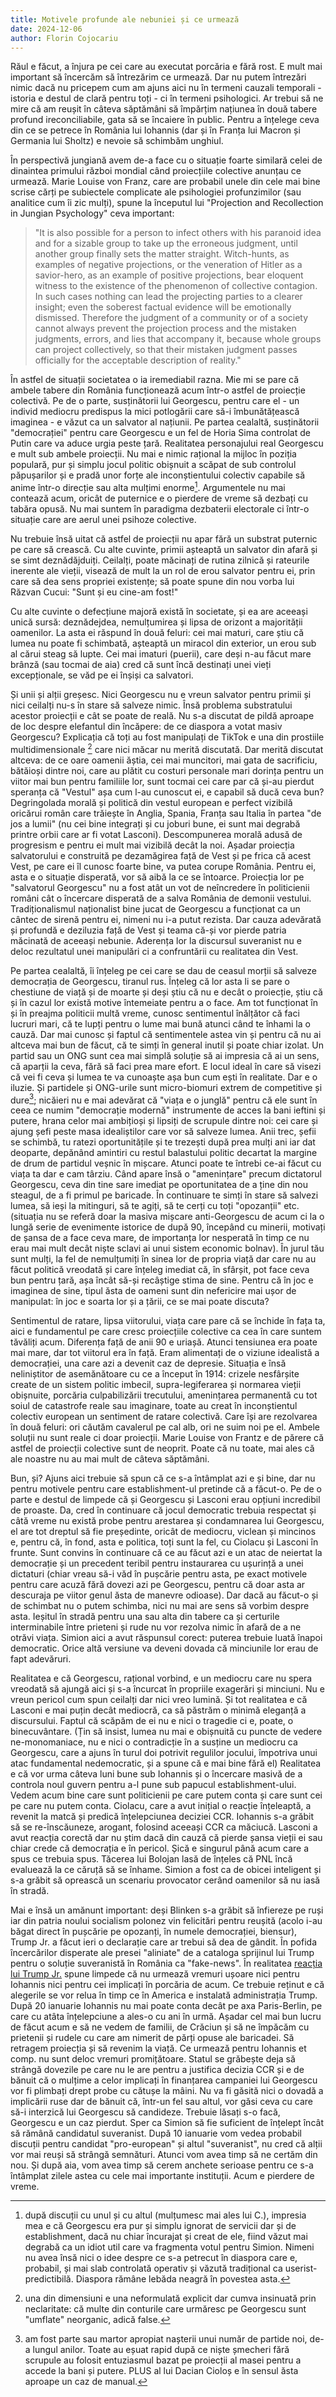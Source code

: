 ```yaml
---
title: Motivele profunde ale nebuniei și ce urmează
date: 2024-12-06
author: Florin Cojocariu
---
```

Răul e făcut, a înjura pe cei care au executat porcăria e fără rost. E mult mai important să încercăm să întrezărim ce urmează. Dar nu putem întrezări nimic dacă nu pricepem cum am ajuns aici nu în termeni cauzali temporali - istoria e destul de clară pentru toți - ci în termeni psihologici. Ar trebui să ne mire că am reușit în câteva săptămâni să împărțim națiunea în două tabere profund ireconciliabile, gata să se încaiere în public. Pentru a înțelege ceva din ce se petrece în România lui Iohannis (dar și în Franța lui Macron și Germania lui Sholtz)  e nevoie să schimbăm unghiul.

În perspectivă jungiană avem de-a face cu o situație foarte similară celei de dinaintea primului război mondial când proiecțiile colective anunțau ce urmează. Marie Louise von Franz, care are probabil unele din cele mai bine scrise cărți pe subiectele complicate ale psihologiei profunzimilor (sau analitice cum îi zic mulți), spune la începutul lui "Projection and Recollection in Jungian Psychology" ceva important:

> "It is also possible for a person to infect others with his paranoid idea and for a sizable group to take up the erroneous judgment, until another group finally sets the matter straight. Witch-hunts, as examples of negative projections, or the veneration of Hitler as a savior-hero, as an example of positive projections, bear eloquent witness to the existence of the phenomenon of collective contagion. In such cases nothing can lead the projecting parties to a clearer insight; even the soberest factual evidence will be emotionally dismissed. Therefore the judgment of a community or of a society cannot always prevent the projection process and the mistaken judgments, errors, and lies that accompany it, because whole groups can project collectively, so that their mistaken judgment passes officially for the acceptable description of reality."

În astfel de situații societatea o ia iremediabil razna. Mie mi se pare că ambele tabere din România funcționează acum într-o astfel de proiecție colectivă. Pe de o parte, susținătorii lui Georgescu, pentru care el - un individ mediocru predispus la mici potlogării care să-i îmbunătățească imaginea - e văzut ca un salvator al națiunii. Pe partea cealaltă, susținătorii "democrației" pentru care Georgescu e un fel de Horia Sima controlat de Putin care va aduce urgia peste țară. Realitatea personajului real Georgescu e mult sub ambele proiecții. Nu mai e nimic rațional la mijloc în poziția populară, pur și simplu jocul politic obișnuit a scăpat de sub controlul păpușarilor și e pradă unor forțe ale inconștientului colectiv capabile să anime într-o direcție sau alta mulțimi enorme[^1]. Argumentele nu mai contează acum, oricât de puternice e o pierdere de vreme să dezbați cu tabăra opusă. Nu mai suntem în paradigma dezbaterii electorale ci într-o situație care are aerul unei psihoze colective.

Nu trebuie însă uitat că astfel de proiecții nu apar fără un substrat puternic pe care să crească. Cu alte cuvinte, primii așteaptă un salvator din afară și se simt deznădăjduiți. Ceilalți, poate măcinați de rutina zilnică și rateurile inerente ale vieții, visează de mult la un rol de erou salvator pentru ei, prin care să dea sens propriei existențe; să poate spune din nou vorba lui Răzvan Cucui: "Sunt și eu cine-am fost!" 

Cu alte cuvinte o defecțiune majoră există în societate, și ea are aceeași unică sursă: deznădejdea, nemulțumirea și lipsa de orizont a majorității oamenilor. La asta ei răspund în două feluri: cei mai maturi, care știu că lumea nu poate fi schimbată, așteaptă un miracol din exterior, un erou sub al cărui steag să lupte. Cei mai imaturi (puerii), care deși n-au făcut mare brânză (sau tocmai de aia) cred că sunt încă destinați unei vieți excepționale, se văd  pe ei înșiși ca salvatori.

Și unii și alții greșesc. Nici Georgescu nu e vreun salvator pentru primii și nici ceilalți nu-s în stare să salveze nimic. Însă problema substratului acestor proiecții e cât se poate de reală. Nu s-a discutat de pildă aproape de loc despre elefantul din încăpere: de ce diaspora a votat masiv Georgescu? Explicația că toți au fost manipulați de TikTok e una din prostiile multidimensionale [^2] care nici măcar nu merită discutată. Dar merită discutat altceva: de ce oare oamenii ăștia, cei mai muncitori, mai gata de sacrificiu, bătăioși dintre noi, care au plătit cu costuri personale mari dorința pentru un viitor mai bun pentru familiile lor, sunt tocmai cei care par că și-au pierdut speranța că "Vestul" așa cum l-au cunoscut ei, e capabil să ducă ceva bun? Degringolada morală și politică din vestul european e perfect vizibilă oricărui român care trăiește în Anglia, Spania, Franța sau Italia în partea "de jos a lumii" (nu cei bine integrați și cu joburi bune, ei sunt mai degrabă printre orbii care ar fi votat Lasconi). Descompunerea morală adusă de progresism e pentru ei mult mai vizibilă decât la noi. Așadar proiecția salvatorului e construită pe dezamăgirea față de Vest și pe frica că acest Vest, pe care ei îl cunosc foarte bine, va putea corupe România. Pentru ei, asta e o situație disperată, vor să aibă la ce se întoarce. Proiecția lor pe "salvatorul Georgescu" nu a fost atât un vot de neîncredere în politicienii români cât o încercare disperată de a salva România de demonii vestului. Tradiționalismul naționalist bine jucat de Georgescu a funcționat ca un cântec de sirenă pentru ei, nimeni nu i-a putut rezista. Dar cauza adevărată și profundă e deziluzia față de Vest și teama că-și vor pierde patria măcinată de aceeași nebunie. Aderența lor la discursul suveranist nu e deloc rezultatul unei manipulări ci a confruntării cu realitatea din Vest.

Pe partea cealaltă, îi înțeleg pe cei care se dau de ceasul morții să salveze democrația de Georgescu, tiranul rus. Înțeleg că lor asta li se pare o chestiune de viață și de moarte și deși știu că nu e decât o proiecție, știu că și în cazul lor există motive întemeiate pentru a o face. Am tot funcționat în și în preajma politicii multă vreme, cunosc sentimentul înălțător că faci lucruri mari, că te lupți pentru o lume mai bună atunci când te înhami la o cauză. Dar mai cunosc și faptul că sentimentele astea vin și pentru că nu ai altceva mai bun de făcut, că te simți în general inutil și poate chiar izolat. Un partid sau un ONG sunt cea mai simplă soluție să ai impresia că ai un sens, că aparții la ceva, fără să faci prea mare efort. E locul ideal în care să visezi că vei fi ceva și lumea te va cunoaște așa bun cum ești în realitate. Dar e o iluzie. Și partidele și ONG-urile sunt micro-biomuri extrem de competitive și dure[^3]; nicăieri nu e mai adevărat că "viața e o junglă" pentru că ele sunt în ceea ce numim "democrație modernă" instrumente de acces la bani ieftini și putere, hrana celor mai ambițioși și lipsiți de scrupule dintre noi: cei care și ajung șefi peste masa idealiștilor care vor să salveze lumea. Anii trec, șefii se schimbă, tu ratezi oportunitățile și te trezești după prea mulți ani iar dat deoparte, depănând amintiri cu restul balastului politic decartat la margine de drum de partidul veșnic în mișcare. Atunci poate te întrebi ce-ai făcut cu viața ta dar e cam târziu. Când apare însă o "amenințare" precum dictatorul Georgescu, ceva din tine sare imediat pe oportunitatea de a ține din nou steagul, de a fi primul pe baricade. În continuare te simți în stare să salvezi lumea, să ieși la mitinguri, să te agiți, să te cerți cu toți "opozanții" etc. (situația nu se referă doar la masiva mișcare anti-Georgescu de acum ci la o lungă serie de evenimente istorice de după 90, începând cu minerii, motivați de șansa de a face ceva mare, de importanța lor nesperată în timp ce nu erau mai mult decât niște sclavi ai unui sistem economic bolnav). În jurul tău sunt mulți, la fel de nemulțumiți în sinea lor de propria viață dar care nu au făcut politică vreodată și care înțeleg imediat că, în sfârșit, pot face ceva bun pentru țară, așa încât să-și recâștige stima de sine. Pentru că în joc e imaginea de sine, tipul ăsta de oameni sunt din nefericire mai ușor de manipulat: în joc e soarta lor și a țării, ce se mai poate discuta?

Sentimentul de ratare, lipsa viitorului, viața care pare că se închide în fața ta, aici e fundamentul pe care cresc proiecțiile colective ca cea în care suntem tăvăliți acum. Diferența față de anii 90 e uriașă. Atunci tensiunea era poate mai mare, dar tot viitorul era în față. Eram alimentați de o viziune idealistă a democrației, una care azi a devenit caz de depresie. Situația e însă neliniștitor de asemănătoare cu ce a început în 1914: crizele nesfârșite create de un sistem politic imbecil, supra-legiferarea și normarea vieții obișnuite, porcăria culpabilizării trecutului, amenințarea permanentă cu tot soiul de catastrofe reale sau imaginare, toate au creat în inconștientul colectiv european un sentiment de ratare colectivă. Care își are rezolvarea în două feluri: ori căutăm cavalerul pe cal alb, ori ne suim noi pe el. Ambele soluții nu sunt reale ci doar proiecții. Marie Louise von Frantz e de părere că astfel de proiecții colective sunt de neoprit. Poate că nu toate, mai ales că ale noastre nu au mai mult de câteva săptămâni.

Bun, și? Ajuns aici trebuie să spun că ce s-a întâmplat azi e și bine, dar nu pentru motivele pentru care establishment-ul pretinde că a făcut-o. Pe de o parte e destul de limpede că și Georgescu și Lasconi erau opțiuni incredibil de proaste. Da, cred în continuare că jocul democratic trebuia respectat și câtă vreme nu există probe pentru arestarea și condamnarea lui Georgescu, el are tot dreptul să fie președinte, oricât de mediocru, viclean și mincinos e, pentru că, în fond, asta e politica, toți sunt la fel, cu Ciolacu și Lasconi în frunte. Sunt convins în continuare că ce au făcut azi e un atac de neiertat la  democrație și un precedent teribil pentru instaurarea cu ușurință a unei dictaturi (chiar vreau să-i văd în pușcărie pentru asta, pe exact motivele pentru care acuză fără dovezi azi pe Georgescu, pentru că doar asta ar descuraja pe viitor genul ăsta de manevre odioase). Dar dacă au făcut-o și de schimbat nu o putem schimba, nici nu mai are sens să vorbim despre asta. Ieșitul în stradă pentru una sau alta din tabere ca și certurile interminabile între prieteni și rude nu vor rezolva nimic în afară de a ne otrăvi viața. Simion aici a avut răspunsul corect: puterea trebuie luată înapoi democratic. Orice altă versiune va deveni dovada că minciunile lor erau de fapt adevăruri.

Realitatea e că Georgescu, rațional vorbind, e un mediocru care nu spera vreodată să ajungă aici și s-a încurcat în propriile exagerări și minciuni. Nu e vreun pericol cum spun ceilalți dar nici vreo lumină. Și tot realitatea e că Lasconi e mai puțin decât mediocră, ca să păstrăm o minimă eleganță a discursului. Faptul că scăpăm de ei nu e nici o tragedie ci e, poate, o binecuvântare. (Țin să insist, lumea nu mai e obișnuită cu puncte de vedere ne-monomaniace, nu e nici o contradicție în a susține un mediocru ca Georgescu, care a ajuns în turul doi potrivit regulilor jocului, împotriva unui atac fundamental nedemocratic, și a spune că e mai bine fără el) Realitatea e că vor urma câteva luni bune sub Iohannis și o încercare masivă de a controla noul guvern pentru a-l pune sub papucul establishment-ului.  Vedem acum bine care sunt politicienii pe care putem conta și care sunt cei pe care nu putem conta. Ciolacu, care a avut inițial o reacție înțeleaptă, a revenit la matcă și predică înțelepciunea deciziei CCR. Iohannis s-a grăbit să se re-înscăuneze, arogant, folosind aceeași CCR ca măciucă. Lasconi a avut reacția corectă dar nu știm dacă din cauză că pierde șansa vieții ei sau chiar crede că democrația e în pericol. Șică e singurul până acum care a spus ce trebuia spus. Tăcerea lui Bolojan lasă de înțeles că PNL încă evaluează la ce căruță să se înhame. Simion a fost ca de obicei inteligent și s-a grăbit să oprească un scenariu provocator cerând oamenilor să nu iasă în stradă.

Mai e însă un amănunt important: deși Blinken s-a grăbit să înfiereze pe ruși iar din patria noului socialism polonez vin felicitări pentru reușită (acolo i-au băgat direct în pușcărie pe opozanți, în numele democrației, biensur), Trump Jr. a făcut ieri o declarație care ar trebui să dea de gândit. În pofida încercărilor disperate ale presei "aliniate" de a cataloga sprijinul lui Trump pentru o soluție suveranistă în România ca "fake-news". În realitatea [reacția lui Trump Jr.](https://x.com/DonaldJTrumpJr/status/1865160362988826986) spune limpede că nu urmează vremuri ușoare nici pentru Iohannis nici pentru cei implicați în porcăria de acum. Ce trebuie reținut e că alegerile se vor relua în timp ce în America e instalată administrația Trump. După 20 ianuarie Iohannis nu mai poate conta decât pe axa Paris-Berlin, pe care cu atâta înțelepciune a ales-o cu ani în urmă. Așadar cel mai bun lucru de făcut acum e să ne vedem de familii, de Crăciun și să ne împăcăm cu prietenii și rudele cu care am nimerit de părți opuse ale baricadei. Să retragem proiecția și să revenim la viață. Ce urmează pentru Iohannis et comp. nu sunt deloc vremuri promițătoare. Statul se grăbește deja să strângă dovezile pe care nu le are pentru a justifica decizia CCR și e de bănuit că o mulțime a celor implicați în finanțarea campaniei lui Georgescu vor fi plimbați drept probe cu cătușe la mâini. Nu va fi găsită nici o dovadă a implicării ruse dar de bănuit că, într-un fel sau altul, vor găsi ceva cu care să-i interzică lui Georgescu să candideze. Trebuie lăsați s-o facă, Georgescu e un caz pierdut. Sper ca Simion să fie suficient de înțelept încât să rămână candidatul suveranist. După 10 ianuarie vom vedea probabil discuții pentru candidat "pro-european" și altul "suveranist", nu cred că alții vor mai reuși să strângă semnături. Atunci vom avea timp să ne certăm din nou. Și după aia, vom avea timp să cerem anchete serioase pentru ce s-a întâmplat zilele astea cu cele mai importante instituții. Acum e pierdere de vreme.

[^1]: după discuții cu unul și cu altul (mulțumesc mai ales lui C.), impresia mea e că Georgescu era pur și simplu ignorat de servicii dar și de establishment, dacă nu chiar încurajat și creat de ele, fiind văzut mai degrabă ca un idiot util care va fragmenta votul pentru Simion. Nimeni nu avea însă nici o idee despre ce s-a petrecut în diaspora care e, probabil, și mai slab controlată operativ și văzută tradițional ca userist-predictibilă. Diaspora rămâne lebăda neagră în povestea asta.

[^2]: una din dimensiuni e una neformulată explicit dar cumva insinuată prin neclaritate: că multe din conturile care urmăresc pe Georgescu sunt "umflate" neorganic, adică false.

[^3]: am fost parte sau martor apropiat nașterii unui număr de partide noi, de-a lungul anilor. Toate au eșuat rapid după ce niște șmecheri fără scrupule au folosit entuziasmul bazat pe proiecții al masei pentru a accede la bani și putere. PLUS al lui Dacian Cioloș e în sensul ăsta aproape un caz de manual.
